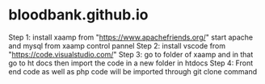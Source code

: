 # bloodbank.github.io
Step 1:  install xaamp from "https://www.apachefriends.org/"
          start apache and mysql from xaamp control pannel
Step 2:  install vscode from "https://code.visualstudio.com/"
Step 3:  go to folder of xaamp and in that go to ht docs
         then import the code in a new folder in htdocs
Step 4:  Front end code as well as php code will be imported through git clone command



